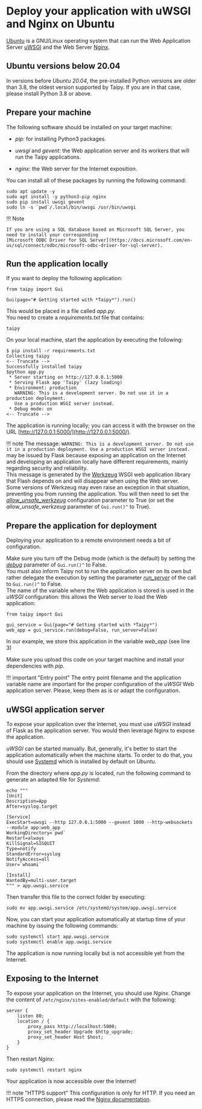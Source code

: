 # Deploy your application with uWSGI and Nginx on Ubuntu

[Ubuntu](https://ubuntu.com/) is a GNU/Linux operating system that can run the Web Application Server
[uWSGI](https://uwsgi-docs.readthedocs.io/en/latest/) and the Web Server [Nginx](https://nginx.org).


## Ubuntu versions below 20.04

In versions before *Ubuntu 20.04*, the pre-installed Python versions are older than 3.8, the
oldest version supported by Taipy. If you are in that case, please install Python 3.8 or above.

## Prepare your machine

The following software should be installed on your target machine:

- *pip*: for installing Python3 packages.

- *uwsgi* and *gevent*: the Web application server and its workers that will run the Taipy applications.

- *nginx*: the Web server for the Internet exposition.

You can install all of these packages by running the following command:
```
sudo apt update -y
sudo apt install -y python3-pip nginx
sudo pip install uwsgi gevent
sudo ln -s `pwd`/.local/bin/uwsgi /usr/bin/uwsgi
```

!!! Note

    If you are using a SQL database based on Microsoft SQL Server, you need to install your corresponding
    [Microsoft ODBC Driver for SQL Server](https://docs.microsoft.com/en-us/sql/connect/odbc/microsoft-odbc-driver-for-sql-server).


## Run the application locally

If you want to deploy the following application:
```
from taipy import Gui

Gui(page="# Getting started with *Taipy*").run()
```

This would be placed in a file called *app.py*.<br>
You need to create a *requirements.txt* file that contains:
```
taipy
```

On your local machine, start the application by executing the following:
```console
$ pip install -r requirements.txt
Collecting taipy
<-- Truncate -->
Successfully installed taipy
$python app.py
 * Server starting on http://127.0.0.1:5000
 * Serving Flask app 'Taipy' (lazy loading)
 * Environment: production
   WARNING: This is a development server. Do not use it in a production deployment.
   Use a production WSGI server instead.
 * Debug mode: on
<-- Truncate -->
```

The application is running locally; you can access it with the browser on the URL
[http://127.0.0.1:5000/](http://127.0.0.1:5000/).

!!! note
    The message:
    ```
    WARNING: This is a development server. Do not use it in a production deployment.
    Use a production WSGI server instead.
    ```
    may be issued by Flask because exposing an application on the Internet and developing an application
    locally have different requirements, mainly regarding security and reliability.<br/>
    This message is generated by the [Werkzeug](https://werkzeug.palletsprojects.com/) WSGI web application
    library that Flash depends on and will disappear when using the Web server.<br/>
    Some versions of Werkzeug may even raise an exception in that situation, preventing you from running
    the application. You will then need to set the
    [*allow_unsafe_werkzeug*](../../../gui/configuration.md#p-allow_unsafe_werkzeug) configuration
    parameter to True (or set the *allow_unsafe_werkzeug* parameter of `Gui.run()^` to True).

## Prepare the application for deployment

Deploying your application to a remote environment needs a bit of configuration.

Make sure you turn off the Debug mode (which is the default) by setting the
[*debug*](../../../gui/configuration.md#p-debug) parameter of `Gui.run()^` to False.<br>
You must also inform Taipy not to run the application server on its own but rather delegate the
execution by setting the parameter [*run_server*](../../../gui/configuration.md#p-run_server)
of the call to `Gui.run()^` to False.<br>
The name of the variable where the Web application is stored is used in the *uWSGI* configuration:
this allows the Web server to load the Web application:
```
from taipy import Gui

gui_service = Gui(page="# Getting started with *Taipy*")
web_app = gui_service.run(debug=False, run_server=False)
```
In our example, we store this application in the variable *web_app* (see line 3)

Make sure you upload this code on your target machine and install your dependencies with *pip*.

!!! important "Entry point"
    The entry point filename and the application variable name are important for the proper configuration
    of the *uWSGI* Web application server. Please, keep them as is or adapt the configuration.


## uWSGI application server

To expose your application over the Internet, you must use *uWSGI* instead of Flask as the application server.
You would then leverage Nginx to expose the application.

*uWSGI* can be started manually. But, generally, it's better to start the application automatically when the machine
starts. To order to do that, you should use [Systemd](https://systemd.io/) which is installed by default on *Ubuntu*.

From the directory where *app.py* is located, run the following command to generate an adapted file for *Systemd*:
```
echo """
[Unit]
Description=App
After=syslog.target

[Service]
ExecStart=uwsgi --http 127.0.0.1:5000 --gevent 1000 --http-websockets --module app:web_app
WorkingDirectory=`pwd`
Restart=always
KillSignal=SIGQUIT
Type=notify
StandardError=syslog
NotifyAccess=all
User=`whoami`

[Install]
WantedBy=multi-user.target
""" > app.uwsgi.service
```
Then transfer this file to the correct folder by executing:
```
sudo mv app.uwsgi.service /etc/systemd/system/app.uwsgi.service
```

Now, you can start your application automatically at startup time of your machine by issuing the
following commands:
```
sudo systemctl start app.uwsgi.service
sudo systemctl enable app.uwsgi.service
```

The application is now running locally but is not accessible yet from the Internet.


## Exposing to the Internet

To expose your application on the Internet, you should use _Nginx_.
Change the content of `/etc/nginx/sites-enabled/default` with the following:
```
server {
    listen 80;
    location / {
        proxy_pass http://localhost:5000;
        proxy_set_header Upgrade $http_upgrade;
        proxy_set_header Host $host;
    }
}
```
Then restart *Nginx*:
```
sudo systemctl restart nginx
```

Your application is now accessible over the Internet!

!!! note "HTTPS support"
    This configuration is only for HTTP. If you need an HTTPS connection, please read the [Nginx documentation](https://nginx.org/en/docs/http/configuring_https_servers.html).
